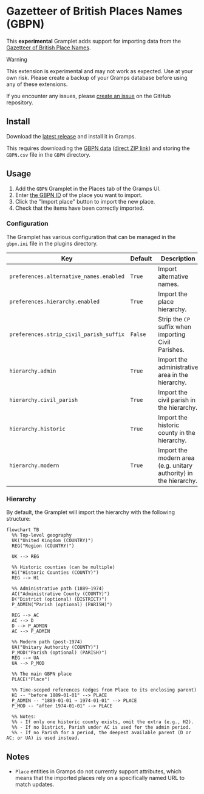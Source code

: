 # Gazetteer of British Places Names (GBPN)

This **experimental** Gramplet adds support for importing data from the [Gazetteer of British Place Names](https://gazetteer.org.uk).

> [!Warning]
> This extension is experimental and may not work as expected. Use at your own risk.
> Please create a backup of your Gramps database before using any of these extensions.
>
> If you encounter any issues, please [create an issue](https://github.com/owenvoke/gramps-addons/issues/new?template=bug-report.yml&addon=GBPN) on the GitHub repository.

## Install

Download the [latest release](https://github.com/owenvoke/gramps-addons/tree/main/GBPN) and install it in Gramps.

This requires downloading the [GBPN data](https://gazetteer.org.uk/purchase) ([direct ZIP link](https://gazetteer.org.uk/GBPN.zip)) and storing the `GBPN.csv` file in the `GBPN` directory.

## Usage

1. Add the `GBPN` Gramplet in the Places tab of the Gramps UI.
2. Enter [the GBPN ID](https://gazetteer.org.uk/contents#column9) of the place you want to import.
3. Click the "Import place" button to import the new place.
4. Check that the items have been correctly imported.

### Configuration

The Gramplet has various configuration that can be managed in the `gbpn.ini` file in the plugins directory.

| Key                                     | Default | Description                                                       |
|-----------------------------------------|---------|-------------------------------------------------------------------|
| `preferences.alternative_names.enabled` | `True`  | Import alternative names.                                         |
| `preferences.hierarchy.enabled`         | `True`  | Import the place hierarchy.                                       |
| `preferences.strip_civil_parish_suffix` | `False` | Strip the `CP` suffix when importing Civil Parishes.              |
| `hierarchy.admin`                       | `True`  | Import the administrative area in the hierarchy.                  |
| `hierarchy.civil_parish`                | `True`  | Import the civil parish in the hierarchy.                         |
| `hierarchy.historic`                    | `True`  | Import the historic county in the hierarchy.                      |
| `hierarchy.modern`                      | `True`  | Import the modern area (e.g. unitary authority) in the hierarchy. |

### Hierarchy

By default, the Gramplet will import the hierarchy with the following structure:

```mermaid
flowchart TB
  %% Top-level geography
  UK("United Kingdom (COUNTRY)")
  REG("Region (COUNTRY)")

  UK --> REG

  %% Historic counties (can be multiple)
  H1("Historic Counties (COUNTY)")
  REG --> H1

  %% Administrative path (1889–1974)
  AC("Administrative County (COUNTY)")
  D("District (optional) (DISTRICT)")
  P_ADMIN("Parish (optional) (PARISH)")

  REG --> AC
  AC --> D
  D --> P_ADMIN
  AC --> P_ADMIN

  %% Modern path (post-1974)
  UA("Unitary Authority (COUNTY)")
  P_MOD("Parish (optional) (PARISH)")
  REG --> UA
  UA --> P_MOD

  %% The main GBPN place
  PLACE("Place")

  %% Time-scoped references (edges from Place to its enclosing parent)
  H1 -- "before 1889-01-01" --> PLACE
  P_ADMIN -- "1889-01-01 → 1974-01-01" --> PLACE
  P_MOD -- "after 1974-01-01" --> PLACE

  %% Notes:
  %% - If only one historic county exists, omit the extra (e.g., H2).
  %% - If no District, Parish under AC is used for the admin period.
  %% - If no Parish for a period, the deepest available parent (D or AC; or UA) is used instead.
```

## Notes

- `Place` entities in Gramps do not currently support attributes, which means that the imported places rely on a specifically named URL to match updates.
